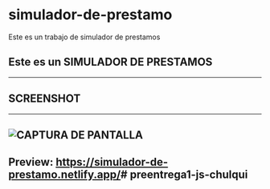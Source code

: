 # simulador-de-prestamo
Este es un trabajo de simulador de prestamos
## Este  es un SIMULADOR DE PRESTAMOS
---
## SCREENSHOT
---
![CAPTURA DE PANTALLA](http://imgfz.com/i/Kn0Y1x6.jpeg)
---
## Preview: <https://simulador-de-prestamo.netlify.app/>#   p r e e n t r e g a 1 - j s - c h u l q u i  
 
